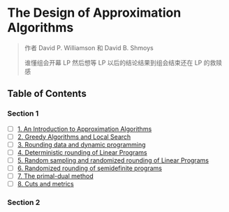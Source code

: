 # The Design of Approximation Algorithms

> 作者 David P. Williamson 和 David B. Shmoys
>
> 谁懂组会开幕 LP 然后想等 LP 以后的结论结果到组会结束还在 LP 的救赎感

## Table of Contents

### Section 1

- [ ] [1. An Introduction to Approximation Algorithms](ch1.md)
- [ ] [2. Greedy Algorithms and Local Search](ch2.md)
- [ ] [3. Rounding data and dynamic programming](ch3.md)
- [ ] [4. Deterministic rounding of Linear Programs](ch4.md)
- [ ] [5. Random sampling and randomized rounding of Linear Programs](ch5.md)
- [ ] [6. Randomized rounding of semidefinite programs](ch6.md)
- [ ] [7. The primal-dual method](ch7.md)
- [ ] [8. Cuts and metrics](ch8.md)

### Section 2

